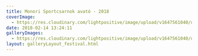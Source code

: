 ```yaml
---
title: Monori Sportcsarnok avató - 2018
coverImage:
  - https://res.cloudinary.com/lightpositive/image/upload/v1647561040/uploads/Monori%20Sportcsarnok%20avat%C3%B3%20-%202018/monor1.jpg
date: 2018-02-14 13:24:11
galleryImages: 
  - https://res.cloudinary.com/lightpositive/image/upload/v1647561040/uploads/Monori%20Sportcsarnok%20avat%C3%B3%20-%202018/monor1.jpg
layout: galleryLayout_festival.html
---
```

